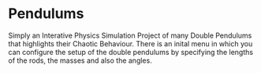 # Pendulums
Simply an Interative Physics Simulation Project of many Double Pendulums that highlights their Chaotic Behaviour. 
There is an inital menu in which you can configure the setup of the double pendulums by specifying the lengths of the rods, the masses and also the angles.
